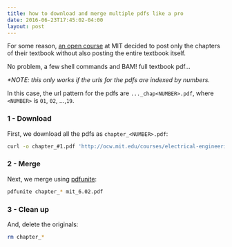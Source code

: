 ```yaml
---
title: how to download and merge multiple pdfs like a pro
date: 2016-06-23T17:45:02-04:00
layout: post
---
```


For some reason, [an open course](http://ocw.mit.edu/courses/electrical-engineering-and-computer-science/6-02-introduction-to-eecs-ii-digital-communication-systems-fall-2012/readings/) at MIT decided to post only the chapters of their textbook without also posting the entire textbook itself. 

No problem, a few shell commands and BAM! full textbook pdf...

_*NOTE: this only works if the urls for the pdfs are indexed by numbers._

In this case, the url pattern for the pdfs are `..._chap<NUMBER>.pdf`, where `<NUMBER>` is `01`, `02`, ...,`19`.


### 1 - Download

First, we download all the pdfs as `chapter_<NUMBER>.pdf`:

```bash
curl -o chapter_#1.pdf 'http://ocw.mit.edu/courses/electrical-engineering-and-computer-science/6-02-introduction-to-eecs-ii-digital-communication-systems-fall-2012/readings/MIT6_02F12_chap[01-20].pdf'
```

### 2 - Merge

Next, we merge using [pdfunite](https://github.com/mtgrosser/pdfunite):

```bash
pdfunite chapter_* mit_6.02.pdf
```

### 3 - Clean up

And, delete the originals:

```bash
rm chapter_*
```




